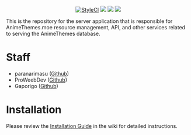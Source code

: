 <p align="center">
<a href="https://github.styleci.io/repos/111264405"><img src="https://github.styleci.io/repos/111264405/shield" alt="StyleCI"></a>
<a href="https://discordapp.com/invite/m9zbVyQ"><img src="https://img.shields.io/discord/354388306580078594.svg?label=&logo=discord&logoColor=ffffff&color=7389D8&labelColor=6A7EC2"></a>
<a href="https://github.com/AnimeThemes/animethemes-server/blob/master/LICENSE"><img src="https://img.shields.io/github/license/AnimeThemes/animethemes-server"></a>
<a href="https://reddit.com/r/AnimeThemes"><img src="https://img.shields.io/reddit/subreddit-subscribers/AnimeThemes?style=social"></a>
</p>

This is the repository for the server application that is responsible for AnimeThemes.moe resource management, API, and other services related to serving the AnimeThemes database.

# Staff

* paranarimasu ([Github](https://github.com/paranarimasu))
* ProWeebDev ([Github](https://github.com/ProWeebDev))
* Gaporigo ([Github](https://github.com/Gaporigo))

# Installation

Please review the [Installation Guide](https://github.com/AnimeThemes/animethemes-server/wiki/Installation) in the wiki for detailed instructions.
